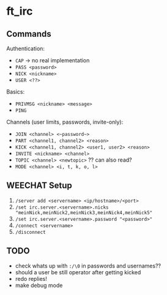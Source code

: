 # ft_irc

## Commands

Authentication:
- `CAP` -> no real implementation
- `PASS <password>`
- `NICK <nickname>`
- `USER <??>`

Basics:
- `PRIVMSG <nickname> <message>`
- `PING`

Channels (user limits, passwords, invite-only):
- `JOIN <channel> <~password~>`
- `PART <channel1, channel2> <reason>`
- `KICK <channel1, channel2> <user1, user2> <reason>`
- `INVITE <nickname> <channel>`
- `TOPIC <channel> <newtopic>` ?? can also read?
- `MODE <channel> <i, t, k, o, l>`
<!-- - `OPER <nickname> <password???>` -->


## WEECHAT Setup

1. `/server add <servername> <ip/hostname>/<port>`
2. `/set irc.server.<servername>.nicks "meinNick,meinNick2,meinNick3,meinNick4,meinNick5"`
3. `/set irc.server.<servername>.password "<password>"`
4. `/connect <servername>`
5. `/disconnect`

## TODO

- check whats up with `:/\0` in passwords and usernames??
- should a user be still operator after getting kicked
- redo replies!
- make debug mode